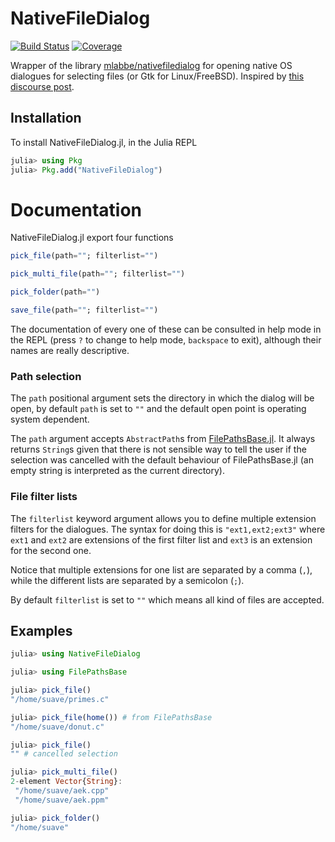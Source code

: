 # NativeFileDialog

[![Build Status](https://github.com/Suavesito-Olimpiada/NativeFileDialog.jl/workflows/CI/badge.svg)](https://github.com/Suavesito-Olimpiada/NativeFileDialog.jl/actions)
[![Coverage](https://codecov.io/gh/Suavesito-Olimpiada/NativeFileDialog.jl/branch/master/graph/badge.svg)](https://codecov.io/gh/Suavesito-Olimpiada/NativeFileDialog.jl)


Wrapper of the library
[mlabbe/nativefiledialog](https://github.com/mlabbe/nativefiledialog) for
opening native OS dialogues for selecting files (or Gtk for Linux/FreeBSD).
Inspired by [this discourse
post](https://discourse.julialang.org/t/file-choose-in-julia/69703).

## Installation

To install NativeFileDialog.jl, in the Julia REPL

```julia
julia> using Pkg
julia> Pkg.add("NativeFileDialog")
```

# Documentation

NativeFileDialog.jl export four functions

```julia
pick_file(path=""; filterlist="")

pick_multi_file(path=""; filterlist="")

pick_folder(path="")

save_file(path=""; filterlist="")
```

The documentation of every one of these can be consulted in help mode in the REPL
(press `?` to change to help mode, `backspace` to exit), although their names
are really descriptive.

### Path selection

The `path` positional argument sets the directory in which the dialog will be
open, by default `path` is set to `""` and the default open point is operating
system dependent.

The `path` argument accepts `AbstractPath`s from
[FilePathsBase.jl](https://github.com/rofinn/FilePathsBase.jl). It always
returns `String`s given that there is not sensible way to tell the user if the
selection was cancelled with the default behaviour of FilePathsBase.jl (an
empty string is interpreted as the current directory).

### File filter lists

The `filterlist` keyword argument allows you to define multiple extension
filters for the dialogues. The syntax for doing this is `"ext1,ext2;ext3"`
where `ext1` and `ext2` are extensions of the first filter list and `ext3` is
an extension for the second one.

Notice that multiple extensions for one list are separated by a comma (`,`),
while the different lists are separated by a semicolon (`;`).

By default `filterlist` is set to `""` which means all kind of files are
accepted.

## Examples

```julia
julia> using NativeFileDialog

julia> using FilePathsBase

julia> pick_file()
"/home/suave/primes.c"

julia> pick_file(home()) # from FilePathsBase
"/home/suave/donut.c"

julia> pick_file()
"" # cancelled selection

julia> pick_multi_file()
2-element Vector{String}:
 "/home/suave/aek.cpp"
 "/home/suave/aek.ppm"

julia> pick_folder()
"/home/suave"
```

